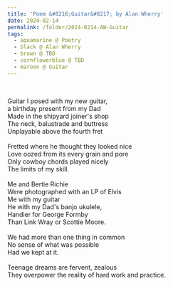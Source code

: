 ```yaml
---
title: 'Poem &#8216;Guitar&#8217; by Alan Wherry'
date: 2024-02-14
permalink: /folder/2024-0214-AW-Guitar
tags:
  - aquamarine @ Poetry
  - black @ Alan Wherry
  - brown @ TBD
  - cornflowerblue @ TBD
  - maroon @ Guitar
---
```


<br>

<p>
Guitar I posed with my new guitar,<br>
a birthday present from my Dad<br>
Made in the shipyard joiner's shop<br>
The neck, balustrade and buttress<br>
Unplayable above the fourth fret<br>
<br>
Fretted where he thought they looked nice<br>
Love oozed from its every grain and pore<br>
Only cowboy chords played nicely<br>
The limits of my skill.<br>
<br>
Me and Bertie Richie<br>
Were photographed with an LP of Elvis<br>
Me with my guitar<br>
He with my Dad's banjo ukulele,<br>
Handier for George Formby<br>
Than Link Wray or Scottie Moore.<br>
<br>
We had more than one thing in common<br>
No sense of what was possible<br>
Had we kept at it.<br>
<br>
Teenage dreams are fervent, zealous<br>
They overpower the reality of hard work and practice.<br>
</p>